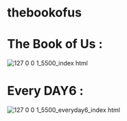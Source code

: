 # thebookofus
 
# The Book of Us :
![127 0 0 1_5500_index html](https://user-images.githubusercontent.com/62008219/190969575-90298e49-160f-4a46-b566-858f2772e745.png)

# Every DAY6 :
![127 0 0 1_5500_everyday6_index html](https://user-images.githubusercontent.com/62008219/190969627-53de9da2-3400-44cb-b33a-7376e0792711.png)

